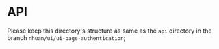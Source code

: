 # API

Please keep this directory's structure as same as the `api` directory in the branch `nhuan/ui/ui-page-authentication`;
